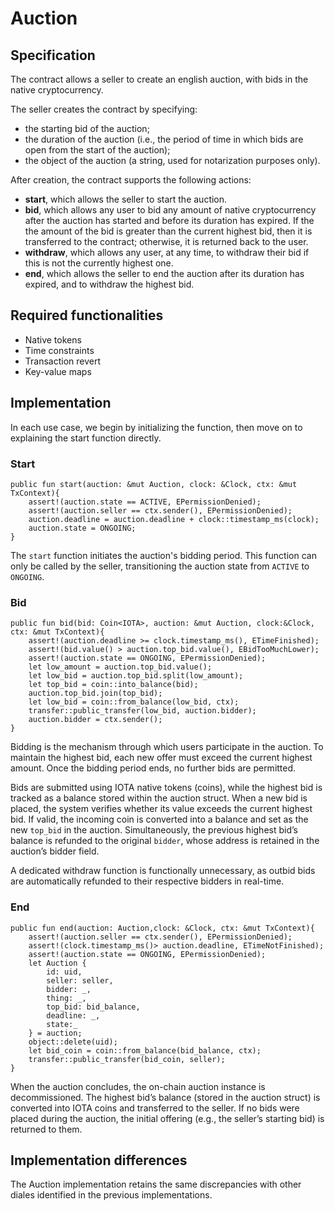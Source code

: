 # Auction

## Specification

The contract allows a seller to create an english auction, with bids in the native cryptocurrency.

The seller creates the contract by specifying:
- the starting bid of the auction;
- the duration of the auction (i.e., the period of time in which bids are open from the start of the auction);
- the object of the auction (a string, used for notarization purposes only).

After creation, the contract supports the following actions:
- **start**, which allows the seller to start the auction. 
- **bid**, which allows any user to bid any amount of native cryptocurrency after the auction has started and before its duration has expired. If the the amount of the bid is greater than the current highest bid, then it is transferred to the contract; otherwise, it is returned back to the user.
- **withdraw**, which allows any user, at any time, to withdraw their bid if this is not the currently highest one.
- **end**, which allows the seller to end the auction after its duration has expired, and to withdraw the highest bid.

## Required functionalities

- Native tokens
- Time constraints
- Transaction revert
- Key-value maps

## Implementation

In each use case, we begin by initializing the function, then move on to explaining the start function directly.

### Start

```move
public fun start(auction: &mut Auction, clock: &Clock, ctx: &mut TxContext){
    assert!(auction.state == ACTIVE, EPermissionDenied);
    assert!(auction.seller == ctx.sender(), EPermissionDenied);
    auction.deadline = auction.deadline + clock::timestamp_ms(clock);
    auction.state = ONGOING;
}
```
The `start` function initiates the auction's bidding period. This function can only be called by the seller, transitioning the auction state from `ACTIVE` to `ONGOING`.

### Bid

```move
public fun bid(bid: Coin<IOTA>, auction: &mut Auction, clock:&Clock, ctx: &mut TxContext){
    assert!(auction.deadline >= clock.timestamp_ms(), ETimeFinished);
    assert!(bid.value() > auction.top_bid.value(), EBidTooMuchLower);
    assert!(auction.state == ONGOING, EPermissionDenied);
    let low_amount = auction.top_bid.value();
    let low_bid = auction.top_bid.split(low_amount);
    let top_bid = coin::into_balance(bid);
    auction.top_bid.join(top_bid);
    let low_bid = coin::from_balance(low_bid, ctx);
    transfer::public_transfer(low_bid, auction.bidder);
    auction.bidder = ctx.sender();
}
```

Bidding is the mechanism through which users participate in the auction. To maintain the highest bid, each new offer must exceed the current highest amount. Once the bidding period ends, no further bids are permitted.

Bids are submitted using IOTA native tokens (coins), while the highest bid is tracked as a balance stored within the auction struct. When a new bid is placed, the system verifies whether its value exceeds the current highest bid. If valid, the incoming coin is converted into a balance and set as the new `top_bid` in the auction. Simultaneously, the previous highest bid’s balance is refunded to the original `bidder`, whose address is retained in the auction’s bidder field.

A dedicated withdraw function is functionally unnecessary, as outbid bids are automatically refunded to their respective bidders in real-time.

### End

```move
public fun end(auction: Auction,clock: &Clock, ctx: &mut TxContext){
    assert!(auction.seller == ctx.sender(), EPermissionDenied);
    assert!(clock.timestamp_ms()> auction.deadline, ETimeNotFinished);
    assert!(auction.state == ONGOING, EPermissionDenied);
    let Auction {
        id: uid,
        seller: seller,
        bidder: _,
        thing: _,
        top_bid: bid_balance,
        deadline: _,
        state:_ 
    } = auction;
    object::delete(uid);
    let bid_coin = coin::from_balance(bid_balance, ctx);
    transfer::public_transfer(bid_coin, seller);
}
```

When the auction concludes, the on-chain auction instance is decommissioned. The highest bid’s balance (stored in the auction struct) is converted into IOTA coins and transferred to the seller. If no bids were placed during the auction, the initial offering (e.g., the seller’s starting bid) is returned to them.

## Implementation differences

The Auction implementation retains the same discrepancies with other diales identified in the previous implementations.
